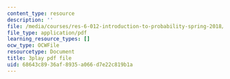 ```yaml
---
content_type: resource
description: ''
file: /media/courses/res-6-012-introduction-to-probability-spring-2018/68643c8936af8935a066d7e22c819b1a_eV0kTm1h7mQ.pdf
file_type: application/pdf
learning_resource_types: []
ocw_type: OCWFile
resourcetype: Document
title: 3play pdf file
uid: 68643c89-36af-8935-a066-d7e22c819b1a
---
```

